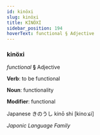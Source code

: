 ```yaml
---
id: kinöxi
slug: kinöxi
title: KİNÖXİ
sidebar_position: 194
hoverText: functional § Adjective
---
```


### kinöxi

*functional* **§** Adjective

**Verb**: to be functional

**Noun**: functionality

**Modifier**: functional

Japanese きのうし kinō shi [kinoːɕi]

*Japonic Language Family*